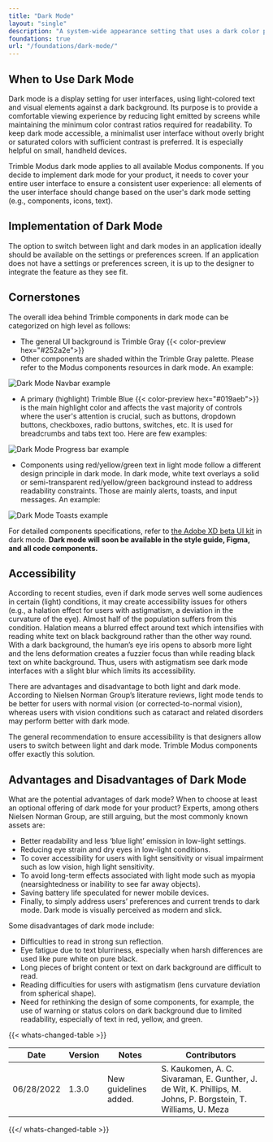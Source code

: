 ```yaml
---
title: "Dark Mode"
layout: "single"
description: "A system-wide appearance setting that uses a dark color palette to provide a comfortable viewing experience tailored for low-light environments."
foundations: true
url: "/foundations/dark-mode/"
---
```


## When to Use Dark Mode

Dark mode is a display setting for user interfaces, using light-colored text and visual elements against a dark background. Its purpose is to provide a comfortable viewing experience by reducing light emitted by screens while maintaining the minimum color contrast ratios required for readability. To keep dark mode accessible, a minimalist user interface without overly bright or saturated colors with sufficient contrast is preferred. It is especially helpful on small, handheld devices.

Trimble Modus dark mode applies to all available Modus components. If you decide to implement dark mode for your product, it needs to cover your entire user interface to ensure a consistent user experience: all elements of the user interface should change based on the user's dark mode setting (e.g., components, icons, text).

## Implementation of Dark Mode

The option to switch between light and dark modes in an application ideally should be available on the settings or preferences screen. If an application does not have a settings or preferences screen, it is up to the designer to integrate the feature as they see fit.

## Cornerstones

The overall idea behind Trimble components in dark mode can be categorized on high level as follows:

- The general UI background is Trimble Gray {{< color-preview hex="#252a2e">}}
- Other components are shaded within the Trimble Gray palette. Please refer to the Modus components resources in dark mode. An example:

![Dark Mode Navbar example](/img/foundations/dark-mode-navbar.png)

- A primary (highlight) Trimble Blue {{< color-preview hex="#019aeb">}} is the main highlight color and affects the vast majority of controls where the user's attention is crucial, such as buttons, dropdown buttons, checkboxes, radio buttons, switches, etc. It is used for breadcrumbs and tabs text too. Here are few examples:

![Dark Mode Progress bar example](/img/foundations/dark-mode-progress-bar.png)

- Components using red/yellow/green text in light mode follow a different design principle in dark mode. In dark mode, white text overlays a solid or semi-transparent red/yellow/green background instead to address readability constraints. Those are mainly alerts, toasts, and input messages. An example:

![Dark Mode Toasts example](/img/foundations/dark-mode-toasts.png)

For detailed components specifications, refer to [the Adobe XD beta UI kit](https://xd.adobe.com/view/6e4719f4-2da4-4db6-9bdb-609bccffcf46-3b14/grid/) in dark mode. **Dark mode will soon be available in the style guide, Figma, and all code components.**

## Accessibility

According to recent studies, even if dark mode serves well some audiences in certain (light) conditions, it may create accessibility issues for others (e.g., a halation effect for users with astigmatism, a deviation in the curvature of the eye). Almost half of the population suffers from this condition. Halation means a blurred effect around text which intensifies with reading white text on black background rather than the other way round. With a dark background, the human’s eye iris opens to absorb more light and the lens deformation creates a fuzzier focus than while reading black text on white background. Thus, users with astigmatism see dark mode interfaces with a slight blur which limits its accessibility.

There are advantages and disadvantage to both light and dark mode. According to Nielsen Norman Group’s literature reviews, light mode tends to be better for users with normal vision (or corrected-to-normal vision), whereas users with vision conditions such as cataract and related disorders may perform better with dark mode.

The general recommendation to ensure accessibility is that designers allow users to switch between light and dark mode. Trimble Modus components offer exactly this solution.

## Advantages and Disadvantages of Dark Mode

What are the potential advantages of dark mode? When to choose at least an optional offering of dark mode for your product? Experts, among others Nielsen Norman Group, are still arguing, but the most commonly known assets are:

- Better readability and less ‘blue light’ emission in low-light settings.
- Reducing eye strain and dry eyes in low-light conditions.
- To cover accessibility for users with light sensitivity or visual impairment such as low vision, high light sensitivity.
- To avoid long-term effects associated with light mode such as myopia (nearsightedness or inability to see far away objects).
- Saving battery life speculated for newer mobile devices.
- Finally, to simply address users’ preferences and current trends to dark mode. Dark mode is visually perceived as modern and slick.

Some disadvantages of dark mode include:

- Difficulties to read in strong sun reflection.
- Eye fatigue due to text blurriness, especially when harsh differences are used like pure white on pure black.
- Long pieces of bright content or text on dark background are difficult to read.
- Reading difficulties for users with astigmatism (lens curvature deviation from spherical shape).
- Need for rethinking the design of some components, for example, the use of warning or status colors on dark background due to limited readability, especially of text in red, yellow, and green.

{{< whats-changed-table >}}

| Date       | Version | Notes                 | Contributors                                                                                                   |
| ---------- | ------- | --------------------- | -------------------------------------------------------------------------------------------------------------- |
| 06/28/2022 | 1.3.0   | New guidelines added. | S. Kaukomen, A. C. Sivaraman, E. Gunther, J. de Wit, K. Phillips, M. Johns, P. Borgstein, T. Williams, U. Meza |

{{</ whats-changed-table >}}

